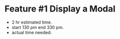 # Feature #1 Display a Modal
- 2 hr estimated time.
- start 130 pm end 330 pm.
- actual time needed:

